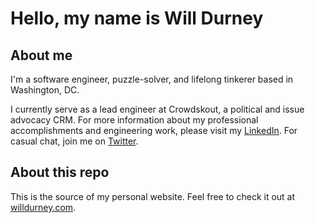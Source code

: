# Hello, my name is Will Durney

## About me

I'm a software engineer, puzzle-solver, and lifelong tinkerer based in Washington, DC.

I currently serve as a lead engineer at Crowdskout, a political and issue advocacy CRM.  For more
information about my professional accomplishments and engineering work, please visit my
[LinkedIn](https://www.linkedin.com/in/willdurney/).  For casual chat, join me on
[Twitter](https://twitter.com/WillDurney).

## About this repo

This is the source of my personal website. Feel free to check it out at
[willdurney.com](http://willdurney.com).
